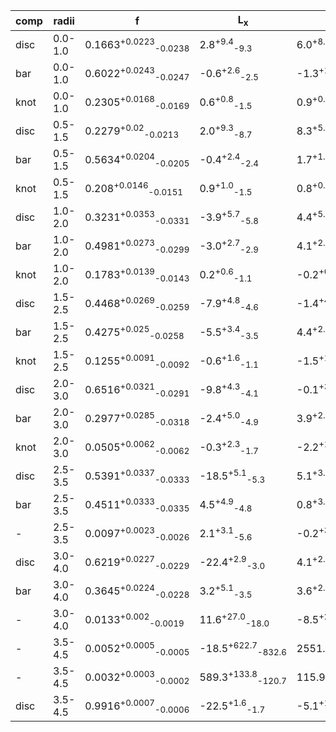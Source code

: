 |comp|radii| f | L<sub>x</sub> | L<sub>y</sub> | L<sub>z</sub> | angle | w<sub>x</sub> | w<sub>y</sub> | w<sub>z</sub> |
|---|---|---| ---| --- | ---| --- | --- | --- | --- |
|disc|0.0-1.0|0.1663<sup>+0.0223</sup><sub>-0.0238</sub>|2.8<sup>+9.4</sup><sub>-9.3</sub>|6.0<sup>+8.3</sup><sub>-7.9</sub>|-106.1<sup>+6.5</sup><sub>-6.3</sub>|61.1<sup>+46.2</sup><sub>-19.6</sub>|119.4<sup>+8.7</sup><sub>-7.9</sub>|112.4<sup>+9.1</sup><sub>-6.9</sub>|35.4<sup>+4.2</sup><sub>-3.6</sub>|
|bar|0.0-1.0|0.6022<sup>+0.0243</sup><sub>-0.0247</sub>|-0.6<sup>+2.6</sup><sub>-2.5</sub>|-1.3<sup>+1.8</sup><sub>-2.0</sub>|-14.6<sup>+3.0</sup><sub>-2.9</sub>|43.3<sup>+2.8</sup><sub>-2.8</sub>|75.2<sup>+2.4</sup><sub>-2.2</sub>|50.1<sup>+2.2</sup><sub>-2.1</sub>|39.0<sup>+2.3</sup><sub>-2.2</sub>|
|knot|0.0-1.0|0.2305<sup>+0.0168</sup><sub>-0.0169</sub>|0.6<sup>+0.8</sup><sub>-1.5</sub>|0.9<sup>+0.9</sup><sub>-1.4</sub>|-0.1<sup>+0.8</sup><sub>-0.6</sub>|20.2<sup>+6.0</sup><sub>-5.9</sub>|21.2<sup>+1.8</sup><sub>-1.8</sub>|10.6<sup>+0.9</sup><sub>-0.5</sub>|10.1<sup>+0.2</sup><sub>-0.1</sub>|
|disc|0.5-1.5|0.2279<sup>+0.02</sup><sub>-0.0213</sub>|2.0<sup>+9.3</sup><sub>-8.7</sub>|8.3<sup>+5.7</sup><sub>-6.2</sub>|-137.5<sup>+6.0</sup><sub>-5.5</sub>|69.0<sup>+61.9</sup><sub>-15.5</sub>|130.4<sup>+7.9</sup><sub>-9.1</sub>|124.2<sup>+10.1</sup><sub>-6.3</sub>|57.5<sup>+3.9</sup><sub>-3.5</sub>|
|bar|0.5-1.5|0.5634<sup>+0.0204</sup><sub>-0.0205</sub>|-0.4<sup>+2.4</sup><sub>-2.4</sub>|1.7<sup>+1.8</sup><sub>-1.8</sub>|-25.4<sup>+3.2</sup><sub>-3.1</sub>|33.5<sup>+2.9</sup><sub>-2.9</sub>|74.1<sup>+2.2</sup><sub>-2.2</sub>|50.3<sup>+2.2</sup><sub>-2.1</sub>|46.1<sup>+2.2</sup><sub>-2.1</sub>|
|knot|0.5-1.5|0.208<sup>+0.0146</sup><sub>-0.0151</sub>|0.9<sup>+1.0</sup><sub>-1.5</sub>|0.8<sup>+0.8</sup><sub>-1.1</sub>|-0.7<sup>+0.9</sup><sub>-0.7</sub>|22.9<sup>+5.0</sup><sub>-4.8</sub>|23.0<sup>+1.9</sup><sub>-1.8</sub>|10.6<sup>+0.8</sup><sub>-0.4</sub>|10.1<sup>+0.2</sup><sub>-0.1</sub>|
|disc|1.0-2.0|0.3231<sup>+0.0353</sup><sub>-0.0331</sub>|-3.9<sup>+5.7</sup><sub>-5.8</sub>|4.4<sup>+5.0</sup><sub>-5.1</sub>|-186.0<sup>+9.7</sup><sub>-8.2</sub>|42.8<sup>+14.4</sup><sub>-14.2</sub>|140.9<sup>+5.4</sup><sub>-4.8</sub>|129.5<sup>+5.7</sup><sub>-4.7</sub>|84.9<sup>+4.6</sup><sub>-5.1</sub>|
|bar|1.0-2.0|0.4981<sup>+0.0273</sup><sub>-0.0299</sub>|-3.0<sup>+2.7</sup><sub>-2.9</sub>|4.1<sup>+2.3</sup><sub>-2.3</sub>|-48.4<sup>+5.5</sup><sub>-5.1</sub>|37.8<sup>+3.7</sup><sub>-3.7</sub>|79.7<sup>+3.3</sup><sub>-3.1</sub>|57.5<sup>+3.8</sup><sub>-3.5</sub>|53.8<sup>+3.9</sup><sub>-3.9</sub>|
|knot|1.0-2.0|0.1783<sup>+0.0139</sup><sub>-0.0143</sub>|0.2<sup>+0.6</sup><sub>-1.1</sub>|-0.2<sup>+0.8</sup><sub>-0.5</sub>|-0.2<sup>+0.8</sup><sub>-0.5</sub>|25.7<sup>+4.5</sup><sub>-4.4</sub>|24.7<sup>+2.4</sup><sub>-2.2</sub>|10.7<sup>+1.0</sup><sub>-0.5</sub>|10.4<sup>+0.7</sup><sub>-0.3</sub>|
|disc|1.5-2.5|0.4468<sup>+0.0269</sup><sub>-0.0259</sub>|-7.9<sup>+4.8</sup><sub>-4.6</sub>|-1.4<sup>+4.7</sup><sub>-4.4</sub>|-258.9<sup>+8.1</sup><sub>-7.1</sub>|44.0<sup>+8.8</sup><sub>-8.7</sub>|148.7<sup>+3.8</sup><sub>-3.5</sub>|134.3<sup>+3.5</sup><sub>-3.4</sub>|125.5<sup>+4.4</sup><sub>-4.5</sub>|
|bar|1.5-2.5|0.4275<sup>+0.025</sup><sub>-0.0258</sub>|-5.5<sup>+3.4</sup><sub>-3.5</sub>|4.4<sup>+2.5</sup><sub>-2.5</sub>|-84.7<sup>+5.3</sup><sub>-5.2</sub>|50.3<sup>+3.4</sup><sub>-3.1</sub>|91.0<sup>+3.3</sup><sub>-3.0</sub>|61.5<sup>+3.4</sup><sub>-3.2</sub>|66.9<sup>+4.2</sup><sub>-3.9</sub>|
|knot|1.5-2.5|0.1255<sup>+0.0091</sup><sub>-0.0092</sub>|-0.6<sup>+1.6</sup><sub>-1.1</sub>|-1.5<sup>+1.2</sup><sub>-1.1</sub>|-1.0<sup>+1.3</sup><sub>-1.0</sub>|23.4<sup>+4.3</sup><sub>-4.1</sub>|22.9<sup>+2.1</sup><sub>-1.9</sub>|10.3<sup>+0.5</sup><sub>-0.2</sub>|12.0<sup>+1.3</sup><sub>-1.1</sub>|
|disc|2.0-3.0|0.6516<sup>+0.0321</sup><sub>-0.0291</sub>|-9.8<sup>+4.3</sup><sub>-4.1</sub>|-0.1<sup>+3.7</sup><sub>-3.0</sub>|-362.9<sup>+7.2</sup><sub>-6.6</sub>|69.6<sup>+3.9</sup><sub>-3.8</sub>|168.3<sup>+3.5</sup><sub>-3.3</sub>|141.5<sup>+3.3</sup><sub>-2.9</sub>|161.6<sup>+3.9</sup><sub>-3.8</sub>|
|bar|2.0-3.0|0.2977<sup>+0.0285</sup><sub>-0.0318</sub>|-2.4<sup>+5.0</sup><sub>-4.9</sub>|3.9<sup>+2.9</sup><sub>-3.2</sub>|-142.7<sup>+11.1</sup><sub>-10.4</sub>|64.6<sup>+2.7</sup><sub>-2.8</sub>|106.7<sup>+4.5</sup><sub>-4.5</sub>|59.2<sup>+4.5</sup><sub>-4.2</sub>|95.5<sup>+7.6</sup><sub>-7.3</sub>|
|knot|2.0-3.0|0.0505<sup>+0.0062</sup><sub>-0.0062</sub>|-0.3<sup>+2.3</sup><sub>-1.7</sub>|-2.2<sup>+1.7</sup><sub>-1.6</sub>|-2.6<sup>+2.9</sup><sub>-2.2</sub>|34.3<sup>+7.7</sup><sub>-6.9</sub>|20.0<sup>+3.1</sup><sub>-2.7</sub>|10.4<sup>+0.7</sup><sub>-0.3</sub>|15.9<sup>+3.0</sup><sub>-2.6</sub>|
|disc|2.5-3.5|0.5391<sup>+0.0337</sup><sub>-0.0333</sub>|-18.5<sup>+5.1</sup><sub>-5.3</sub>|5.1<sup>+3.4</sup><sub>-4.2</sub>|-502.4<sup>+8.1</sup><sub>-7.5</sub>|78.6<sup>+6.7</sup><sub>-6.3</sub>|186.8<sup>+4.0</sup><sub>-3.7</sub>|169.1<sup>+4.5</sup><sub>-3.9</sub>|157.4<sup>+5.0</sup><sub>-5.0</sub>|
|bar|2.5-3.5|0.4511<sup>+0.0333</sup><sub>-0.0335</sub>|4.5<sup>+4.9</sup><sub>-4.8</sub>|0.8<sup>+3.1</sup><sub>-3.0</sub>|-319.2<sup>+10.3</sup><sub>-10.6</sub>|70.8<sup>+1.8</sup><sub>-1.8</sub>|148.7<sup>+4.2</sup><sub>-4.2</sub>|78.5<sup>+3.5</sup><sub>-3.5</sub>|183.5<sup>+5.1</sup><sub>-5.1</sub>|
|-|2.5-3.5|0.0097<sup>+0.0023</sup><sub>-0.0026</sub>|2.1<sup>+3.1</sup><sub>-5.6</sub>|-0.2<sup>+3.1</sup><sub>-3.2</sub>|-4.7<sup>+10.3</sup><sub>-4.9</sub>|59.8<sup>+37.6</sup><sub>-19.2</sub>|14.6<sup>+6.7</sup><sub>-3.4</sub>|11.2<sup>+2.1</sup><sub>-0.9</sub>|27.1<sup>+13.0</sup><sub>-10.4</sub>|
|disc|3.0-4.0|0.6219<sup>+0.0227</sup><sub>-0.0229</sub>|-22.4<sup>+2.9</sup><sub>-3.0</sub>|4.1<sup>+2.1</sup><sub>-2.8</sub>|-629.5<sup>+4.6</sup><sub>-4.9</sub>|73.4<sup>+4.6</sup><sub>-5.2</sub>|184.0<sup>+1.9</sup><sub>-1.8</sub>|170.8<sup>+2.4</sup><sub>-2.0</sub>|163.9<sup>+2.3</sup><sub>-2.2</sub>|
|bar|3.0-4.0|0.3645<sup>+0.0224</sup><sub>-0.0228</sub>|3.2<sup>+5.1</sup><sub>-3.5</sub>|3.6<sup>+2.5</sup><sub>-2.3</sub>|-432.1<sup>+7.6</sup><sub>-8.1</sub>|71.1<sup>+0.9</sup><sub>-0.9</sub>|166.1<sup>+3.1</sup><sub>-2.7</sub>|76.3<sup>+2.2</sup><sub>-2.3</sub>|182.6<sup>+4.1</sup><sub>-3.6</sub>|
|-|3.0-4.0|0.0133<sup>+0.002</sup><sub>-0.0019</sub>|11.6<sup>+27.0</sup><sub>-18.0</sub>|-8.5<sup>+20.6</sup><sub>-30.4</sub>|93.0<sup>+30.1</sup><sub>-36.9</sub>|47.0<sup>+28.7</sup><sub>-23.5</sub>|283.6<sup>+22.5</sup><sub>-22.3</sub>|256.3<sup>+28.2</sup><sub>-21.6</sub>|184.9<sup>+21.2</sup><sub>-21.3</sub>|
|-|3.5-4.5|0.0052<sup>+0.0005</sup><sub>-0.0005</sub>|-18.5<sup>+622.7</sup><sub>-832.6</sub>|2551.4<sup>+279.3</sup><sub>-99.4</sub>|668.5<sup>+321.9</sup><sub>-480.1</sub>|57.7<sup>+8.9</sup><sub>-7.7</sub>|20.7<sup>+5.2</sup><sub>-3.4</sub>|15.8<sup>+1.4</sup><sub>-1.6</sub>|12.5<sup>+0.9</sup><sub>-0.7</sub>|
|-|3.5-4.5|0.0032<sup>+0.0003</sup><sub>-0.0002</sub>|589.3<sup>+133.8</sup><sub>-120.7</sub>|115.9<sup>+285.0</sup><sub>-223.5</sub>|932.9<sup>+74.1</sup><sub>-68.3</sub>|82.6<sup>+5.1</sup><sub>-4.4</sub>|11.6<sup>+0.5</sup><sub>-0.3</sub>|28.6<sup>+8.6</sup><sub>-5.4</sub>|13.6<sup>+0.6</sup><sub>-0.7</sub>|
|disc|3.5-4.5|0.9916<sup>+0.0007</sup><sub>-0.0006</sub>|-22.5<sup>+1.6</sup><sub>-1.7</sub>|-5.1<sup>+1.1</sup><sub>-1.3</sub>|-681.7<sup>+2.8</sup><sub>-2.8</sub>|67.0<sup>+1.1</sup><sub>-0.9</sub>|190.4<sup>+0.4</sup><sub>-0.5</sub>|151.3<sup>+0.5</sup><sub>-0.4</sub>|274.4<sup>+1.2</sup><sub>-0.8</sub>|
